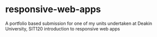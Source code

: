 # responsive-web-apps
A portfolio based submission for one of my units undertaken at Deakin University, SIT120 introduction to responsive web apps
